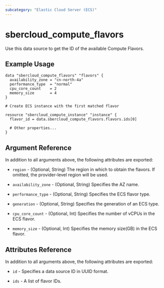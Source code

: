 ```yaml
---
subcategory: "Elastic Cloud Server (ECS)"
---
```


# sbercloud\_compute\_flavors

Use this data source to get the ID of the available Compute Flavors.

## Example Usage

```hcl
data "sbercloud_compute_flavors" "flavors" {
  availability_zone = "cn-north-4a"
  performance_type  = "normal"
  cpu_core_count    = 2
  memory_size       = 4
}

# Create ECS instance with the first matched flavor

resource "sbercloud_compute_instance" "instance" {
  flavor_id = data.sbercloud_compute_flavors.flavors.ids[0]

  # Other properties...
}
```

## Argument Reference

In addition to all arguments above, the following attributes are exported:

* `region` - (Optional, String) The region in which to obtain the flavors. If omitted, the provider-level region will be used.

* `availability_zone` - (Optional, String) Specifies the AZ name.

* `performance_type` - (Optional, String) Specifies the ECS flavor type.

* `generation` - (Optional, String) Specifies the generation of an ECS type.

* `cpu_core_count` - (Optional, Int) Specifies the number of vCPUs in the ECS flavor.

* `memory_size` - (Optional, Int) Specifies the memory size(GB) in the ECS flavor.


## Attributes Reference

In addition to all arguments above, the following attributes are exported:

* `id` - Specifies a data source ID in UUID format.

* `ids` - A list of flavor IDs.
